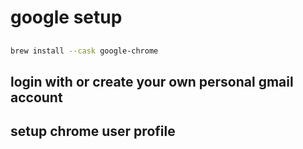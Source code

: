 # google setup

##

```bash
brew install --cask google-chrome
```

## login with or create your own personal gmail account

## setup chrome user profile
